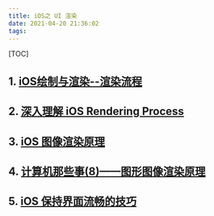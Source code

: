 ```yaml
---
title: iOS之 UI 渲染
date: 2021-04-20 21:36:02
tags:  
---
```



[TOC]

## 1. [iOS绘制与渲染--渲染流程](https://www.jianshu.com/p/a7bf80f44dc6)

## 2. [深入理解 iOS Rendering Process](https://lision.me/ios-rendering-process/)

## 3. [iOS 图像渲染原理](http://chuquan.me/2018/09/25/ios-graphics-render-principle/)

## 4. [计算机那些事(8)——图形图像渲染原理](http://chuquan.me/2018/08/26/graphics-rending-principle-gpu/)

## 5. [iOS 保持界面流畅的技巧](https://blog.ibireme.com/2015/11/12/smooth_user_interfaces_for_ios/)
